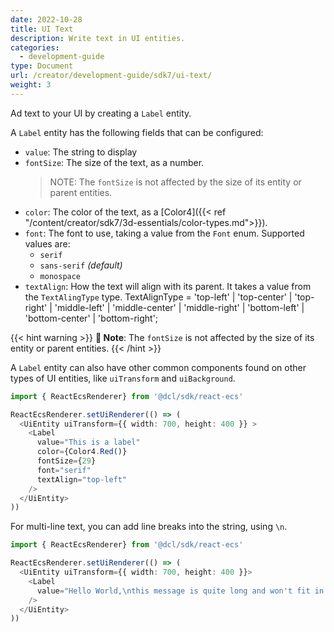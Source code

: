 ```yaml
---
date: 2022-10-28
title: UI Text
description: Write text in UI entities.
categories:
  - development-guide
type: Document
url: /creator/development-guide/sdk7/ui-text/
weight: 3
---
```



Ad text to your UI by creating a `Label` entity.

A `Label` entity has the following fields that can be configured:

- `value`: The string to display
- `fontSize`: The size of the text, as a number.
	> NOTE: The `fontSize` is not affected by the size of its entity or parent entities.
- `color`: The color of the text, as a [Color4]({{< ref "/content/creator/sdk7/3d-essentials/color-types.md">}}).
- `font`: The font to use, taking a value from the `Font` enum. Supported values are:
	- `serif`
	- `sans-serif` _(default)_
	- `monospace`
- `textAlign`: How the text will align with its parent. It takes a value from the `TextAlingType` type. TextAlignType = 'top-left' | 'top-center' | 'top-right' | 'middle-left' | 'middle-center' | 'middle-right' | 'bottom-left' | 'bottom-center' | 'bottom-right';

{{< hint warning >}}
**📔 Note**:  The `fontSize` is not affected by the size of its entity or parent entities.
{{< /hint >}}


A `Label` entity can also have other common components found on other types of UI entities, like `uiTransform` and `uiBackground`.



```ts
import { ReactEcsRenderer} from '@dcl/sdk/react-ecs'

ReactEcsRenderer.setUiRenderer(() => (
  <UiEntity uiTransform={{ width: 700, height: 400 }} >
    <Label
      value="This is a label"
      color={Color4.Red()}
      fontSize={29}
      font="serif"
      textAlign="top-left"
    />
  </UiEntity>
))
```

<!-- TODO: examples with textAlign -->



For multi-line text, you can add line breaks into the string, using `\n`.

```ts
import { ReactEcsRenderer} from '@dcl/sdk/react-ecs'

ReactEcsRenderer.setUiRenderer(() => (
  <UiEntity uiTransform={{ width: 700, height: 400 }}>
    <Label
      value="Hello World,\nthis message is quite long and won't fit in a single line.\nI hope that's not a problem."
    />
  </UiEntity>
))
```